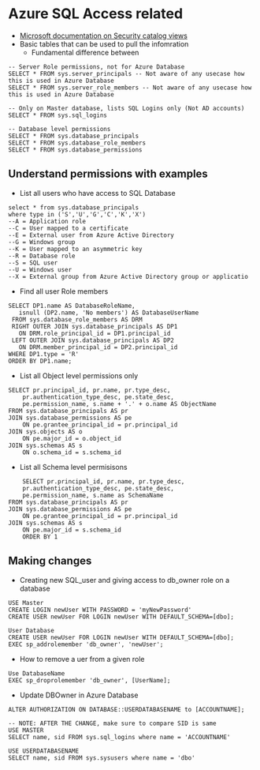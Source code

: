 Azure SQL Access related
=======================

* [Microsoft documentation on Security catalog views](https://docs.microsoft.com/en-us/sql/relational-databases/system-catalog-views/security-catalog-views-transact-sql?view=sql-server-ver15)
* Basic tables that can be used to pull the infomration
    - Fundamental difference between 
```
-- Server Role permissions, not for Azure Database 
SELECT * FROM sys.server_principals -- Not aware of any usecase how this is used in Azure Database
SELECT * FROM sys.server_role_members -- Not aware of any usecase how this is used in Azure Database

-- Only on Master database, lists SQL Logins only (Not AD accounts) 
SELECT * FROM sys.sql_logins

-- Database level permissions
SELECT * FROM sys.database_principals 
SELECT * FROM sys.database_role_members 
SELECT * FROM sys.database_permissions 
```



Understand permissions with examples
------------------------------------
* List all users who have access to SQL Database 
```
select * from sys.database_principals 
where type in ('S','U','G','C','K','X') 
--A = Application role
--C = User mapped to a certificate
--E = External user from Azure Active Directory
--G = Windows group
--K = User mapped to an asymmetric key
--R = Database role
--S = SQL user
--U = Windows user
--X = External group from Azure Active Directory group or applicatio
```
* Find all user Role members 
```
SELECT DP1.name AS DatabaseRoleName,   
   isnull (DP2.name, 'No members') AS DatabaseUserName   
 FROM sys.database_role_members AS DRM  
 RIGHT OUTER JOIN sys.database_principals AS DP1  
   ON DRM.role_principal_id = DP1.principal_id  
 LEFT OUTER JOIN sys.database_principals AS DP2  
   ON DRM.member_principal_id = DP2.principal_id  
WHERE DP1.type = 'R'
ORDER BY DP1.name;  
```
* List all Object level permissions only 
```
SELECT pr.principal_id, pr.name, pr.type_desc,   
    pr.authentication_type_desc, pe.state_desc,   
    pe.permission_name, s.name + '.' + o.name AS ObjectName  
FROM sys.database_principals AS pr  
JOIN sys.database_permissions AS pe  
    ON pe.grantee_principal_id = pr.principal_id  
JOIN sys.objects AS o  
    ON pe.major_id = o.object_id  
JOIN sys.schemas AS s  
    ON o.schema_id = s.schema_id
```
* List all Schema level permisisons 
```
	SELECT pr.principal_id, pr.name, pr.type_desc,   
    pr.authentication_type_desc, pe.state_desc,   
    pe.permission_name, s.name as SchemaName
FROM sys.database_principals AS pr  
JOIN sys.database_permissions AS pe  
    ON pe.grantee_principal_id = pr.principal_id  
JOIN sys.schemas AS s  
    ON pe.major_id = s.schema_id
	ORDER BY 1 
```





Making changes
-------------
* Creating new SQL_user and giving access to db_owner role on a database
```
USE Master
CREATE LOGIN newUser WITH PASSWORD = 'myNewPassword'
CREATE USER newUser FOR LOGIN newUser WITH DEFAULT_SCHEMA=[dbo]; 

User Database
CREATE USER newUser FOR LOGIN newUser WITH DEFAULT_SCHEMA=[dbo];
EXEC sp_addrolemember 'db_owner', 'newUser';
```
* How to remove a uer from a given role
```
Use DatabaseName
EXEC sp_droprolemember 'db_owner', [UserName];
```
* Update DBOwner in Azure Database 
```
ALTER AUTHORIZATION ON DATABASE::USERDATABASENAME to [ACCOUNTNAME]; 

-- NOTE: AFTER THE CHANGE, make sure to compare SID is same 
USE MASTER 
SELECT name, sid FROM sys.sql_logins where name = 'ACCOUNTNAME'
 
USE USERDATABASENAME 
SELECT name, sid FROM sys.sysusers where name = 'dbo'
```





